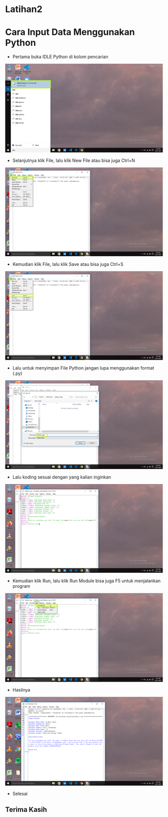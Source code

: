 # Latihan2

# Cara Input Data Menggunakan Python
- Pertama buka IDLE Python di kolom pencarian

![ss1](Screenshot/ss1.png)
- Selanjutnya klik File, lalu klik New File atau bisa juga Ctrl+N

![ss2](Screenshot/ss2.png)
- Kemudian klik File, lalu klik Save atau bisa juga Ctrl+S

![ss3](Screenshot/ss3.png)
- Lalu untuk menyimpan File Python jangan lupa menggunakan format (.py)

![ss4](Screenshot/ss4.png)
- Lalu koding sesuai dengan yang kalian inginkan

![ss5](Screenshot/ss5.png)
- Kemudian klik Run, lalu klik Run Module bisa juga F5 untuk menjalankan program

![ss6](Screenshot/ss6.png)

- Hasilnya 

![ss7](Screenshot/ss7.png)

- Selesai

## Terima Kasih